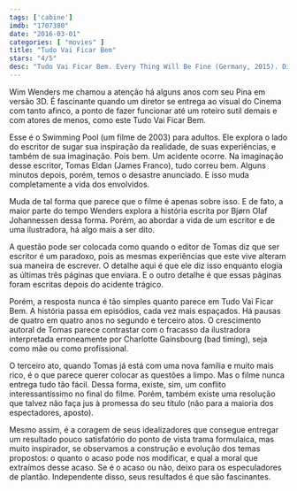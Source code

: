 ```yaml
---
tags: ['cabine']
imdb: "1707380"
date: "2016-03-01"
categories: [ "movies" ]
title: "Tudo Vai Ficar Bem"
stars: "4/5"
desc: "Tudo Vai Ficar Bem. Every Thing Will Be Fine (Germany, 2015). Dirigido por Wim Wenders. Escrito por Bjørn Olaf Johannessen. Com Rachel McAdams, James Franco, Peter Stormare, Charlotte Gainsbourg, Julia Sarah Stone, Marie-Josée Croze, Jack Fulton, Patrick Bauchau, Robert Naylor."
---
```

Wim Wenders me chamou a atenção há alguns anos com seu Pina em versão 3D. É fascinante quando um diretor se entrega ao visual do Cinema com tanto afinco, a ponto de fazer funcionar até um roteiro sutil demais e com atores de menos, como este Tudo Vai Ficar Bem.

Esse é o Swimming Pool (um filme de 2003) para adultos. Ele explora o lado do escritor de sugar sua inspiração da realidade, de suas experiências, e também de sua imaginação. Pois bem. Um acidente ocorre. Na imaginação desse escritor, Tomas Eldan (James Franco), tudo correu bem. Alguns minutos depois, porém, temos o desastre anunciado. E isso muda completamente a vida dos envolvidos.

Muda de tal forma que parece que o filme é apenas sobre isso. E de fato, a maior parte do tempo Wenders explora a história escrita por Bjørn Olaf Johannessen dessa forma. Porém, ao abordar a vida de um escritor e de uma ilustradora, há algo mais a ser dito.

A questão pode ser colocada como quando o editor de Tomas diz que ser escritor é um paradoxo, pois as mesmas experiências que este vive alteram sua maneira de escrever. O detalhe aqui é que ele diz isso enquanto elogia as últimas três páginas que enviara. E o outro detalhe é que essas páginas foram escritas depois do acidente trágico.

Porém, a resposta nunca é tão simples quanto parece em Tudo Vai Ficar Bem. A história passa em episódios, cada vez mais espaçados. Há pausas de quatro em quatro anos no segundo e terceiro atos. O crescimento autoral de Tomas parece contrastar com o fracasso da ilustradora interpretada erroneamente por Charlotte Gainsbourg (bad timing), seja como mãe ou como profissional.

O terceiro ato, quando Tomas já está com uma nova família e muito mais rico, é o que parece querer colocar as questões a limpo. Mas o filme nunca entrega tudo tão fácil. Dessa forma, existe, sim, um conflito interessantíssimo no final do filme. Porém, também existe uma resolução que talvez não faça jus à promessa do seu título (não para a maioria dos espectadores, aposto).

Mesmo assim, é a coragem de seus idealizadores que consegue entregar um resultado pouco satisfatório do ponto de vista trama formulaica, mas muito inspirador, se observamos a construção e evolução dos temas propostos: o quanto o acaso pode nos modificar, e qual a moral que extraímos desse acaso. Se é o acaso ou não, deixo para os especuladores de plantão. Independente disso, seus resultados é que são fascinantes.
